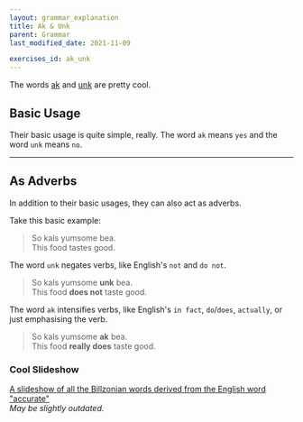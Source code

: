 ```yaml
---
layout: grammar_explanation
title: Ak & Unk
parent: Grammar
last_modified_date: 2021-11-09

exercises_id: ak_unk
---
```


The words [ak](../words/ak) and [unk](../words/unk) are pretty cool.

## Basic Usage
Their basic usage is quite simple, really. The word `ak` means `yes` and the word `unk` means `no`.

-----

## As Adverbs
In addition to their basic usages, they can also act as adverbs.


Take this basic example:
> So kals yumsome bea.  
> This food tastes good.

The word `unk` negates verbs, like English's `not` and `do not`.  
> So kals yumsome **unk** bea.  
> This food **does not** taste good.

The word `ak` intensifies verbs, like English's `in fact`, `do`/`does`, `actually`, or just emphasising the verb.  
> So kals yumsome **ak** bea.  
> This food **really does** taste good.



### Cool Slideshow
[A slideshow of all the Billzonian words derived from the English word "accurate"](https://docs.google.com/presentation/d/1VOyaGQhnltC_xXXKFJXBrkzrbyH2D8KnrNAhlPJub18/edit#slide=id.p)  
*May be slightly outdated.*